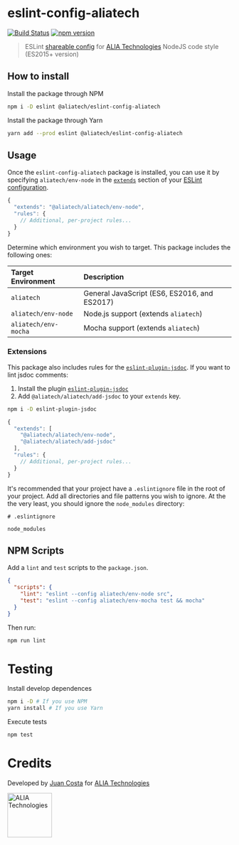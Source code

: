 # eslint-config-aliatech

[![Build Status](https://travis-ci.org/aliatech/eslint-config-aliatech.svg?branch=master)](https://travis-ci.org/aliatech/eslint-config-aliatech)
[![npm version](https://img.shields.io/npm/v/@aliatech/eslint-config-aliatech.svg?color=blue)](https://www.npmjs.com/package/@aliatech/eslint-config-aliatech)

> ESLint [shareable config](http://eslint.org/docs/developer-guide/shareable-configs.html) for
[ALIA Technologies](http://alialabs.com "Go to ALIA Technologies' website") NodeJS code style (ES2015+ version)

## How to install

Install the package through NPM

```bash
npm i -D eslint @aliatech/eslint-config-aliatech
```

Install the package through Yarn

```bash
yarn add --prod eslint @aliatech/eslint-config-aliatech
```

## Usage

Once the `eslint-config-aliatech` package is installed, you can use it by specifying `aliatech/env-node`
in the [`extends`](http://eslint.org/docs/user-guide/configuring#extending-configuration-files) section
of your [ESLint configuration](http://eslint.org/docs/user-guide/configuring).

```js
{
  "extends": "@aliatech/aliatech/env-node",
  "rules": {
    // Additional, per-project rules...
  }
}
```

Determine which environment you wish to target. This package includes the following ones:

| Target Environment   | Description                                   |
| :------------------- | :-------------------------------------------- |
| `aliatech`           | General JavaScript (ES6, ES2016, and ES2017)  |
| `aliatech/env-node`  | Node.js support (extends `aliatech`)          |
| `aliatech/env-mocha` | Mocha support (extends `aliatech`)            |

### Extensions

This package also includes rules for the [`eslint-plugin-jsdoc`](https://github.com/gajus/eslint-plugin-jsdoc).
If you want to lint jsdoc comments:

1. Install the plugin [`eslint-plugin-jsdoc`](https://github.com/gajus/eslint-plugin-jsdoc)
2. Add `@aliatech/aliatech/add-jsdoc` to your `extends` key.

```bash
npm i -D eslint-plugin-jsdoc
```

```js
{
  "extends": [
    "@aliatech/aliatech/env-node",
    "@aliatech/aliatech/add-jsdoc"
  ],
  "rules": {
    // Additional, per-project rules...
  }
}
```

It's recommended that your project have a `.eslintignore` file in the root of your project. Add all
directories and file patterns you wish to ignore. At the the very least, you should ignore the
`node_modules` directory:

```
# .eslintignore

node_modules
```

## NPM Scripts

Add a `lint` and `test` scripts to the `package.json`.   

```json
{
  "scripts": {
    "lint": "eslint --config aliatech/env-node src",
    "test": "eslint --config aliatech/env-mocha test && mocha"
  }
}
```

Then run:

```bash
npm run lint
```

# Testing

Install develop dependences

```bash
npm i -D # If you use NPM
yarn install # If you use Yarn
```

Execute tests

```bash
npm test
```

# Credits

Developed by
[Juan Costa](https://github.com/Akeri "Github's profile")
for [ALIA Technologies](https://github.com/aliatech "Github's profile")


[<img src="http://alialabs.com/images/logos/logo-full-big.png" alt="ALIA Technologies" height=100/>](http://alialabs.com "Go to ALIA Technologies' website")
